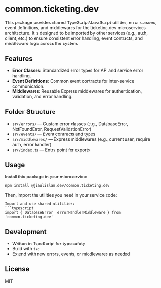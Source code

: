 # common.ticketing.dev

This package provides shared TypeScript/JavaScript utilities, error classes, event definitions, and middlewares for the ticketing.dev microservices architecture. It is designed to be imported by other services (e.g., auth, client, etc.) to ensure consistent error handling, event contracts, and middleware logic across the system.

## Features
- **Error Classes**: Standardized error types for API and service error handling.
- **Event Definitions**: Common event contracts for inter-service communication.
- **Middlewares**: Reusable Express middlewares for authentication, validation, and error handling.

## Folder Structure
- `src/errors/` — Custom error classes (e.g., DatabaseError, NotFoundError, RequestValidationError)
- `src/events/` — Event contracts and types
- `src/middlewares/` — Express middlewares (e.g., current user, require auth, error handler)
- `src/index.ts` — Entry point for exports

## Usage
Install this package in your microservice:
```bash
npm install @jiaulislam.dev/common.ticketing.dev
```

Then, import the utilities you need in your service code:
```
Import and use shared utilities:
```typescript
import { DatabaseError, errorHandlerMiddleware } from 'common.ticketing.dev';
```

## Development
- Written in TypeScript for type safety
- Build with `tsc`
- Extend with new errors, events, or middlewares as needed

## License
MIT


